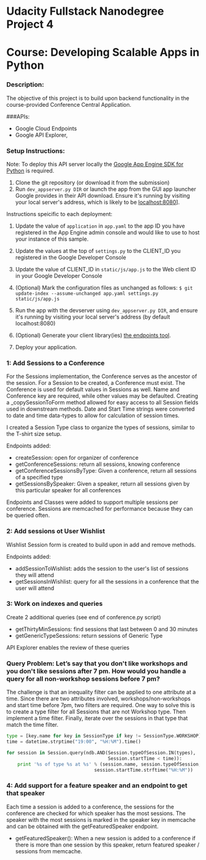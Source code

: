# Udacity Fullstack Nanodegree Project 4
# Course: Developing Scalable Apps in Python

### Description:

The objective of this project is to build upon backend functionality in the course-provided Conference Central Application.

###APIs:
* Google Cloud Endpoints
* Google API Explorer,

### Setup Instructions:

Note: To deploy this API server locally the [Google App Engine SDK for Python](https://cloud.google.com/appengine/downloads) is required.

1. Clone the git repository (or download it from the submission)
2. Run `dev_appserver.py DIR` or launch the app from the GUI app launcher Google provides in their API download.  Ensure it's running by visiting your local server's address, which is likely to be [localhost:8080][1]].

Instructions speicific to each deployment: 

1. Update the value of `application` in `app.yaml` to the app ID you have registered in the App Engine admin console and would like to use to host your instance of this sample.

2. Update the values at the top of `settings.py` to the CLIENT_ID you registered in the Google Developer Console

3. Update the value of CLIENT_ID in `static/js/app.js` to the Web client ID in your Google Developer Console 

4. (Optional) Mark the configuration files as unchanged as follows:
   `$ git update-index --assume-unchanged app.yaml settings.py static/js/app.js`

5. Run the app with the devserver using `dev_appserver.py DIR`, and ensure it's running by visiting your local server's address (by default localhost:8080)

6. (Optional) Generate your client library(ies) [the endpoints tool][2].

7. Deploy your application.


### 1: Add Sessions to a Conference

For the Sessions implementation, the Conference serves as the ancestor of the session. For a Session to be created, a
Conference must exist. The Conference is used for default values in Sessions as well. Name and Conference key are
required, while other values may be defaulted. Creating a _copySessionToForm method allowed for easy access to all Session
fields used in downstream methods. Date and Start Time strings were converted to date and time data-types to allow for
calculation of session times.

I created a Session Type class to organize the types of sessions, similar to the T-shirt size setup. 

Endpoints added:
* createSession: open for organizer of conference 
* getConferenceSessions: return all sessions, knowing conference 
* getConferenceSessionsByType: Given a conference, return all sessions of a specified type
* getSessionsBySpeaker: Given a speaker, return all sessions given by this particular speaker for all conferences 


Endpoints and Classes were added to support multiple sessions per conference.
Sessions are memcached for performance because they can be queried often.


### 2: Add sessions ot User Wishlist

Wishlist Session form is created to build upon in add and remove methods.

Endpoints added: 
* addSessionToWishlist: adds the session to the user's list of sessions they will attend 
* getSessionsInWishlist: query for all the sessions in a conference that the user will attend 

### 3: Work on indexes and queries

Create 2 additional queries (see end of conference.py script)
* getThirtyMinSessions: find sessions that last between 0 and 30 minutes
* getGenericTypeSessions: return sessions of Generic Type

API Explorer enables the review of these queries

### Query Problem: Let’s say that you don't like workshops and you don't like sessions after 7 pm. How would you handle a query for all non-workshop sessions before 7 pm?

The challenge is that an inequality filter can be applied to one attribute at a time. Since there are two attributes involved, 
workshops/non-workshops and start time before 7pm, two filters are required. 
One way to solve this is to create a type filter for all Sessions that are not Workshop type. 
Then implement a time filter. Finally, iterate over the sessions in that type that match the time filter. 

```py
type = [key.name for key in SessionType if key != SessionType.WORKSHOP]
time = datetime.strptime("19:00", "%H:%M").time()

for session in Session.query(ndb.AND(Session.typeOfSession.IN(types), 
                                     Session.startTime < time)):
    print '%s of type %s at %s' % (session.name, session.typeOfSession, 
                                session.startTime.strftime("%H:%M"))
```

### 4: Add support for a feature speaker and an endpoint to get that speaker

Each time a session is added to a conference, the sessions for the conference are checked for which speaker has the most sessions. The 
speaker with the most sessions is marked in the speaker key in memcache and can be obtained with the getFeaturedSpeaker endpoint. 

* getFeaturedSpeaker(): When a new session is added to a conference if there is more than one session
   by this speaker, return featured speaker / sessions from memcache.


[1]: https://localhost:8080/
[2]: https://developers.google.com/appengine/docs/python/endpoints/endpoints_tool